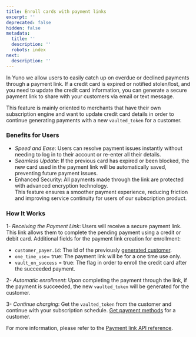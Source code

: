 ```yaml
---
title: Enroll cards with payment links
excerpt: ''
deprecated: false
hidden: false
metadata:
  title: ''
  description: ''
  robots: index
next:
  description: ''
---
```

In Yuno we allow users to easily catch up on overdue or declined payments through a payment link. If a credit card is expired or notified stolen/lost, and you need to update the credit card information, you can generate a secure payment link to share with your customers via email or text message.

This feature is mainly oriented to merchants that have their own subscription engine and want to update credit card details in order to continue generating payments with a new `vaulted_token` for a customer. 

### Benefits for Users

* *Speed and Ease*: Users can resolve payment issues instantly without needing to log in to their account or re-enter all their details.
* *Seamless Update*: If the previous card has expired or been blocked, the new card used in the payment link will be automatically saved, preventing future payment issues.
* Enhanced Security: All payments made through the link are protected with advanced encryption technology.\
  This feature ensures a smoother payment experience, reducing friction and improving service continuity for users of our subscription product.

### How It Works

1- *Receiving the Payment Link*: Users will receive a secure payment link. This link allows them to complete the pending payment using a credit or debit card. Additional fields for the payment link creation for enrollment: 

* `customer_payer.id`: The id of the previously [generated customer](ref:create-customer).
* `one_time_use`= true: The payment link will be for a one time use only.
* `vault_on_success` = true: The flag in order to enroll the credit card after the succeeded payment. 

2- *Automatic enrollment*: Upon completing the payment through the link, if the payment is succeeded, the new `vaulted_token` will be generated for the customer.

3- *Continue charging*: Get the `vaulted_token` from the customer and continue with your subscription schedule. [Get payment methods](ref:retrieve-enrolled-payment-methods-api) for a customer. 

For more information, please refer to the [Payment link API reference](ref:create-payment-link).
